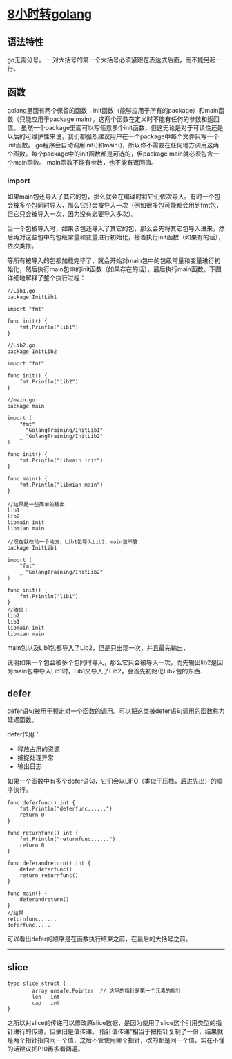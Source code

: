 # [8小时转golang](https://github.com/zhizunbao84/mygitblog/issues/12)

## 语法特性
go无需分号。
一对大括号的第一个大括号必须紧跟在表达式后面，而不能另起一行。

## 函数
golang里面有两个保留的函数：init函数（能够应用于所有的package）和main函数（只能应用于package main）。这两个函数在定义时不能有任何的参数和返回值。
虽然一个package里面可以写任意多个init函数，但这无论是对于可读性还是以后的可维护性来说，我们都强烈建议用户在一个package中每个文件只写一个init函数。
go程序会自动调用init()和main()，所以你不需要在任何地方调用这两个函数。每个package中的init函数都是可选的，但package main就必须包含一个main函数。
main函数不能有参数，也不能有返回值。
### import
如果main包还导入了其它的包，那么就会在编译时将它们依次导入。有时一个包会被多个包同时导入，那么它只会被导入一次（例如很多包可能都会用到fmt包，但它只会被导入一次，因为没有必要导入多次）。

当一个包被导入时，如果该包还导入了其它的包，那么会先将其它包导入进来，然后再对这些包中的包级常量和变量进行初始化，接着执行init函数（如果有的话），依次类推。

等所有被导入的包都加载完毕了，就会开始对main包中的包级常量和变量进行初始化，然后执行main包中的init函数（如果存在的话），最后执行main函数。下图详细地解释了整个执行过程：

```
//Lib1.go
package InitLib1

import "fmt"

func init() {
    fmt.Println("lib1")
}

//Lib2.go
package InitLib2

import "fmt"

func init() {
    fmt.Println("lib2")
}

//main.go
package main

import (
    "fmt"
    _ "GolangTraining/InitLib1"
    _ "GolangTraining/InitLib2"
)

func init() {
    fmt.Println("libmain init")
}

func main() {
    fmt.Println("libmian main")
}

//结果是一些简单的输出
lib1
lib2
libmain init
libmian main

//现在就改动一个地方，Lib1包导入Lib2，main包不管
package InitLib1

import (
    "fmt"
    _ "GolangTraining/InitLib2"
)

func init() {
    fmt.Println("lib1")
}
//输出：
lib2
lib1
libmain init
libmian main

```
main包以及Lib1包都导入了Lib2，但是只出现一次，并且最先输出，

说明如果一个包会被多个包同时导入，那么它只会被导入一次，而先输出lib2是因为main包中导入Lib1时，Lib1又导入了Lib2，会首先初始化Lib2包的东西.

## defer
defer语句被用于预定对一个函数的调用。可以把这类被defer语句调用的函数称为延迟函数。
 
defer作用： 
- 释放占用的资源
- 捕捉处理异常
- 输出日志
  
如果一个函数中有多个defer语句，它们会以LIFO（类似于压栈，后进先出）的顺序执行。
```
func deferfunc() int {
    fmt.Println("deferfunc......")
    return 0
}

func returnfunc() int {
    fmt.Println("returnfunc......")
    return 0
}

func deferandreturn() int {
	defer deferfunc()
    return returnfunc()
}

func main() {
    deferandreturn()
}
//结果
returnfunc......
deferfunc......

```
可以看出defer的顺序是在函数执行结束之前，在最后的大括号之前。

---

## slice
```
type slice struct {
        array unsafe.Pointer  // 这里的指针是第一个元素的指针
        len   int
        cap   int
}
```
之所以对slice的传递可以修改原slice数据，是因为使用了slice这个引用类型的指针进行的传递，但依旧是值传递。
指针值传递”相当于把指针复制了一份，结果就是两个指针指向同一个值，之后不管使用哪个指针，改的都是同一个值。实在不懂的话建议把P10再多看两遍。